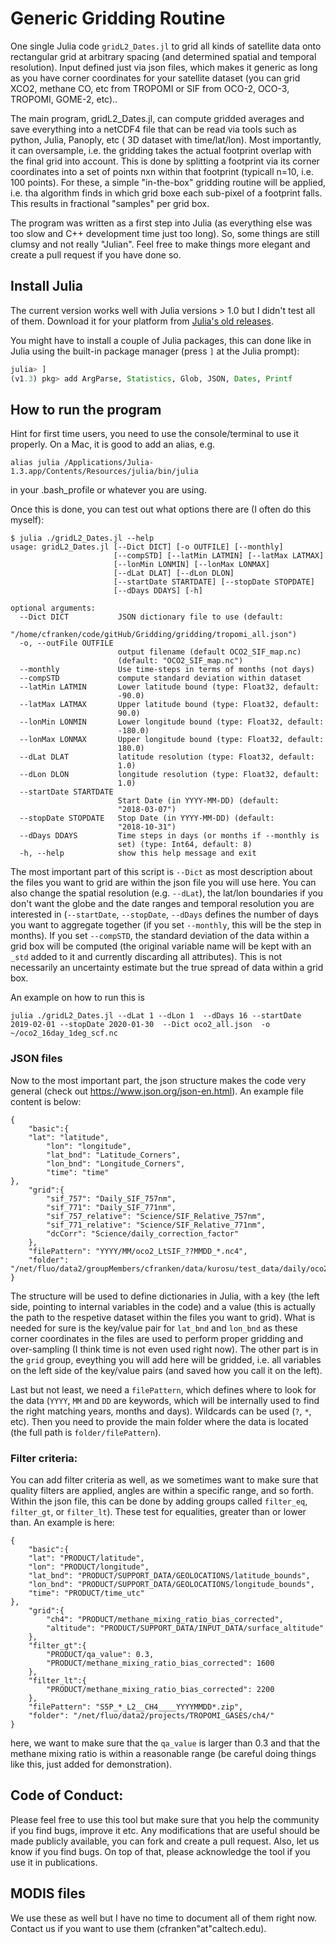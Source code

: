 # Generic Gridding Routine
One single Julia code `gridL2_Dates.jl` to grid all kinds of satellite data onto rectangular grid at arbitrary spacing (and determined spatial and temporal resolution). Input defined just via json files, which makes it generic as long as you have corner coordinates for your satellite dataset (you can grid XCO2, methane CO, etc from TROPOMI or SIF from OCO-2, OCO-3, TROPOMI, GOME-2, etc)..

The main program, gridL2_Dates.jl, can compute gridded averages and save everything into a netCDF4 file that can be read via tools such as python, Julia, Panoply, etc ( 3D dataset with time/lat/lon). Most importantly, it can oversample, i.e. the gridding takes the actual footprint overlap with the final grid into account. This is done by splitting a footprint via its corner coordinates into a set of points nxn within that footprint (typicall n=10, i.e. 100 points). For these, a simple "in-the-box" gridding routine will be applied, i.e. tha algorithm finds in which grid boxe each sub-pixel of a footprint falls. This results in fractional "samples" per grid box.

The program was written as a first step into Julia (as everything else was too slow and C++ development time just too long). So, some things are still clumsy and not really "Julian". Feel free to make things more elegant and create a pull request if you have done so. 

## Install Julia

The current version works well with Julia versions > 1.0 but I didn't test all of them. Download it for your platform from [Julia's old
releases](https://julialang.org/downloads/oldreleases/#v131_dec_30_2019).

You might have to install a couple of Julia packages, this can done like in Julia using the built-in package manager (press `]` at the Julia prompt):

```julia
julia> ]
(v1.3) pkg> add ArgParse, Statistics, Glob, JSON, Dates, Printf
```

## How to run the program

Hint for first time users, you need to use the console/terminal to use it properly. On a Mac, it is good to add an alias, e.g. 

```
alias julia /Applications/Julia-1.3.app/Contents/Resources/julia/bin/julia
```

in your .bash_profile or whatever you are using.

Once this is done, you can test out what options there are (I often do this myself):

```
$ julia ./gridL2_Dates.jl --help
usage: gridL2_Dates.jl [--Dict DICT] [-o OUTFILE] [--monthly]
                       [--compSTD] [--latMin LATMIN] [--latMax LATMAX]
                       [--lonMin LONMIN] [--lonMax LONMAX]
                       [--dLat DLAT] [--dLon DLON]
                       [--startDate STARTDATE] [--stopDate STOPDATE]
                       [--dDays DDAYS] [-h]

optional arguments:
  --Dict DICT           JSON dictionary file to use (default:
                        "/home/cfranken/code/gitHub/Gridding/gridding/tropomi_all.json")
  -o, --outFile OUTFILE
                        output filename (default OCO2_SIF_map.nc)
                        (default: "OCO2_SIF_map.nc")
  --monthly             Use time-steps in terms of months (not days)
  --compSTD             compute standard deviation within dataset
  --latMin LATMIN       Lower latitude bound (type: Float32, default:
                        -90.0)
  --latMax LATMAX       Upper latitude bound (type: Float32, default:
                        90.0)
  --lonMin LONMIN       Lower longitude bound (type: Float32, default:
                        -180.0)
  --lonMax LONMAX       Upper longitude bound (type: Float32, default:
                        180.0)
  --dLat DLAT           latitude resolution (type: Float32, default:
                        1.0)
  --dLon DLON           longitude resolution (type: Float32, default:
                        1.0)
  --startDate STARTDATE
                        Start Date (in YYYY-MM-DD) (default:
                        "2018-03-07")
  --stopDate STOPDATE   Stop Date (in YYYY-MM-DD) (default:
                        "2018-10-31")
  --dDays DDAYS         Time steps in days (or months if --monthly is
                        set) (type: Int64, default: 8)
  -h, --help            show this help message and exit
```

The most important part of this script is `--Dict` as most description about the files you want to grid are within the json file you will use here. You can also change the spatial resolution (e.g. `--dLat`), the lat/lon boundaries if you don't want the globe and the date ranges and temporal resolution you are interested in (`--startDate`, `--stopDate`, `--dDays` defines the number of days you want to aggregate together (if you set `--monthly`, this will be the step in months). If you set `--compSTD`, the standard deviation of the data within a grid box will be computed (the original variable name will be kept with an `_std` added to it and currently discarding all attributes). This is not necessarily an uncertainty estimate but the true spread of data within a grid box. 

An example on how to run this is

```
julia ./gridL2_Dates.jl --dLat 1 --dLon 1  --dDays 16 --startDate 2019-02-01 --stopDate 2020-01-30  --Dict oco2_all.json  -o ~/oco2_16day_1deg_scf.nc
```

### JSON files
Now to the most important part, the json structure makes the code very general (check out https://www.json.org/json-en.html).
An example file content is below:
```
{
    "basic":{
    "lat": "latitude",
        "lon": "longitude",
        "lat_bnd": "Latitude_Corners",
        "lon_bnd": "Longitude_Corners",
        "time": "time"
},
    "grid":{
        "sif_757": "Daily_SIF_757nm",
        "sif_771": "Daily_SIF_771nm",
        "sif_757_relative": "Science/SIF_Relative_757nm",
        "sif_771_relative": "Science/SIF_Relative_771nm",
        "dcCorr": "Science/daily_correction_factor"
    },
    "filePattern": "YYYY/MM/oco2_LtSIF_??MMDD_*.nc4",
    "folder": "/net/fluo/data2/groupMembers/cfranken/data/kurosu/test_data/daily/oco2/new/"
}
```

The structure will be used to define dictionaries in Julia, with a key (the left side, pointing to internal variables in the code) and a value (this is actually the path to the respetive dataset within the files you want to grid). What is needed for sure is the key/value pair for `lat_bnd` and `lon_bnd` as these corner coordinates in the files are used to perform proper gridding and over-sampling (I think time is not even used right now). The other part is in the `grid` group, eveything you will add here will be gridded, i.e. all variables on the left side of the key/value pairs (and saved how you call it on the left). 

Last but not least, we need a `filePattern`, which defines where to look for the data (`YYYY`, `MM` and `DD` are keywords, which will be internally used to find the right matching years, months and days). Wildcards can be used (`?`, `*`, etc). Then you need to provide the main folder where the data is located (the full path is `folder/filePattern`).

### Filter criteria:
You can add filter criteria as well, as we sometimes want to make sure that quality filters are applied, angles are within a specific range, and so forth. Within the json file, this can be done by adding groups called `filter_eq`, `filter_gt`, or `filter_lt`). These test for equalities, greater than or lower than. An example is here:
```
{
    "basic":{
    "lat": "PRODUCT/latitude",
    "lon": "PRODUCT/longitude",
    "lat_bnd": "PRODUCT/SUPPORT_DATA/GEOLOCATIONS/latitude_bounds",
    "lon_bnd": "PRODUCT/SUPPORT_DATA/GEOLOCATIONS/longitude_bounds",
    "time": "PRODUCT/time_utc"
},
    "grid":{
        "ch4": "PRODUCT/methane_mixing_ratio_bias_corrected",
        "altitude": "PRODUCT/SUPPORT_DATA/INPUT_DATA/surface_altitude"
    },
    "filter_gt":{
        "PRODUCT/qa_value": 0.3,
        "PRODUCT/methane_mixing_ratio_bias_corrected": 1600
    },
    "filter_lt":{
        "PRODUCT/methane_mixing_ratio_bias_corrected": 2200
    },
    "filePattern": "S5P_*_L2__CH4____YYYYMMDD*.zip",
    "folder": "/net/fluo/data2/projects/TROPOMI_GASES/ch4/"
}
```
here, we want to make sure that the `qa_value` is larger than 0.3 and that the methane mixing ratio is within a reasonable range (be careful doing things like this, just added for demonstration).

## Code of Conduct:
Please feel free to use this tool but make sure that you help the community if you find bugs, improve it etc. Any modifications that are useful should be made publicly available, you can fork and create a pull request. Also, let us know if you find bugs. On top of that, please acknowledge the tool if you use it in publications.

## MODIS files
We use these as well but I have no time to document all of them right now. Contact us if you want to use them (cfranken"at"caltech.edu).
